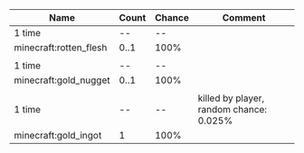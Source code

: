 | Name                   | Count | Chance | Comment                                 |
| ---------------------- | ----- | ------ | --------------------------------------- |
| 1 time                 |    -- |     -- |                                         |
| minecraft:rotten_flesh |  0..1 |   100% |                                         |
|                        |       |        |                                         |
| 1 time                 |    -- |     -- |                                         |
| minecraft:gold_nugget  |  0..1 |   100% |                                         |
|                        |       |        |                                         |
| 1 time                 |    -- |     -- | killed by player, random chance: 0.025% |
| minecraft:gold_ingot   |     1 |   100% |                                         |